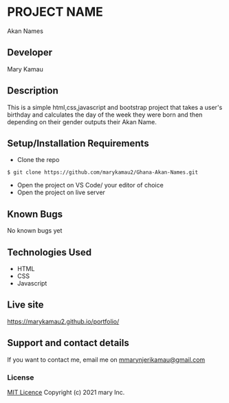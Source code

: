 # PROJECT NAME
 Akan Names
## Developer
 Mary Kamau
## Description
This is a simple html,css,javascript and bootstrap project that takes a user's birthday and calculates the day of the week they were born and then depending on their gender outputs their Akan Name. 
## Setup/Installation Requirements
* Clone the repo
```
$ git clone https://github.com/marykamau2/Ghana-Akan-Names.git
```
* Open  the project on VS Code/ your editor of choice
* Open the project on live server
## Known Bugs
No known bugs yet
## Technologies Used
* HTML
* CSS
* Javascript
## Live site
https://marykamau2.github.io/portfolio/
## Support and contact details
If you want to contact me, email me on mmarynjerikamau@gmail.com
### License
[MIT Licence](https://choosealicense.com/licenses/mit/)
Copyright (c) 2021 mary Inc.